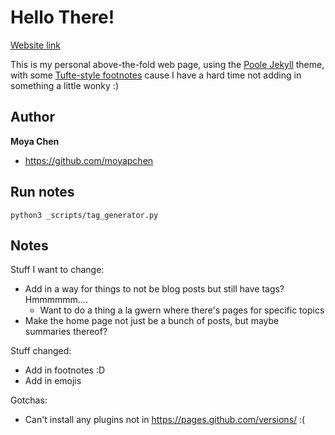 # Hello There!

[Website link](https://moyapchen.github.io)

This is my personal above-the-fold web page, using the [Poole Jekyll](https://github.com/poole/lanyon) theme, with some [Tufte-style footnotes](https://github.com/clayh53/tufte-jekyll/blob/master/_plugins/sidenote.rb) cause I have a hard time not adding in something a little wonky :)   

## Author

**Moya Chen**
- <https://github.com/moyapchen>

## Run notes
`python3 _scripts/tag_generator.py` 

## Notes
Stuff I want to change:
* Add in a way for things to not be blog posts but still have tags? Hmmmmmm.... 
   * Want to do a thing a la gwern where there's pages for specific topics
* Make the home page not just be a bunch of posts, but maybe summaries thereof? 

Stuff changed:
* Add in footnotes :D
* Add in emojis 

Gotchas:
* Can't install any plugins not in https://pages.github.com/versions/ :( 


